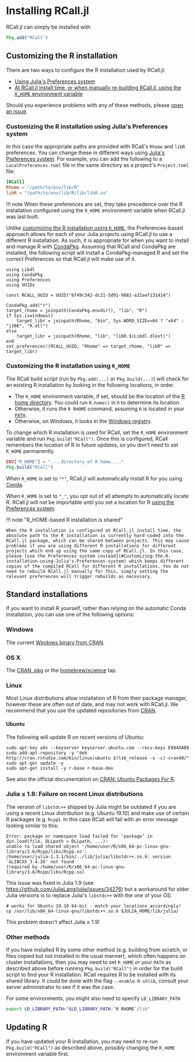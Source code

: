 # Installing RCall.jl

RCall.jl can simply be installed with
```julia
Pkg.add("RCall")
```


## Customizing the R installation

There are two ways to configure the R installation used by RCall.jl:

  * [Using Julia's Preferences system](#Customizing-the-R-installation-using-Julia's-Preferences-system)
  * [At RCall.jl install time, or when manually re-building RCall.jl, using the `R_HOME` environment variable](#Customizing-the-R-installation-using-R_HOME)

Should you experience problems with any of these methods, please [open an issue](https://github.com/JuliaStats/RCall.jl/issues/new).

### Customizing the R installation using Julia's Preferences system

In this case the appropriate paths are provided with RCall's `Rhome` and `libR` preferences. You can change these in different ways using [Julia's Preferences system](https://docs.julialang.org/en/v1/manual/code-loading/#preferences). For example, you can add the following to a `LocalPreferences.toml` file in the same directory as a project's `Project.toml` file:

```toml
[RCall]
Rhome = "/path/to/env/lib/R"
libR = "/path/to/env/lib/R/lib/libR.so"
```

!!! note
    When these preferences are set, they take precedence over the R installation configured using the `R_HOME` environment variable when RCall.jl was last built.

Unlike [customizing the R installation using `R_HOME`](#Customizing-the-R-installation-using-R_HOME), the Preferences-based approach allows for each of your Julia projects using RCall.jl to use a different R installation. As such, it is appropriate for when you want to install and manage R with [CondaPkg](https://github.com/JuliaPy/CondaPkg.jl). Assuming that RCall and CondaPkg are installed, the following script will install a CondaPkg-managed R and set the correct Preferences so that RCall.jl will make use of it.

```
using Libdl
using CondaPkg
using Preferences
using UUIDs

const RCALL_UUID = UUID("6f49c342-dc21-5d91-9882-a32aef131414")

CondaPkg.add("r")
target_rhome = joinpath(CondaPkg.envdir(), "lib", "R")
if Sys.iswindows()
    target_libr = joinpath(Rhome, "bin", Sys.WORD_SIZE==64 ? "x64" : "i386", "R.dll")
else
    target_libr = joinpath(Rhome, "lib", "libR.$(Libdl.dlext)")
end
set_preferences!(RCALL_UUID, "Rhome" => target_rhome, "libR" => target_libr)
```

### Customizing the R installation using `R_HOME`

The RCall build script (run by `Pkg.add(...)` or `Pkg.build(...)`)
will check for an existing R installation by looking in the following locations,
in order.

* The `R_HOME` environment variable, if set, should be the location of the
  [R home directory](https://stat.ethz.ch/R-manual/R-devel/library/base/html/Rhome.html). You could run
  `R.home()` in `R` to determine its location.
* Otherwise, it runs the `R RHOME` command, assuming `R` is located in your [`PATH`](https://en.wikipedia.org/wiki/PATH_(variable)).
* Otherwise, on Windows, it looks in the [Windows registry](https://cran.r-project.org/bin/windows/base/rw-FAQ.html#Does-R-use-the-Registry_003f).

To change which R installation is used for RCall, set the `R_HOME` environment variable
and run `Pkg.build("RCall")`.   Once this is configured, RCall remembers the location
of R in future updates, so you don't need to set `R_HOME` permanently.

```julia
ENV["R_HOME"] = "....directory of R home...."
Pkg.build("RCall")
```

When `R_HOME` is set to `"*"`, RCall.jl will automatically install R for you using [Conda](https://github.com/JuliaPy/Conda.jl).

When `R_HOME` is set to `"_"`, you opt out of all attempts to automatically locate R. RCall.jl will not be importable until you set a location for R [using the Preferences system](#Customizing-the-R-installation-using-Julia's-Preferences-system).

!!! note "R_HOME-based R installation is shared"

    When the R installation is configured at RCall.jl install time, the absolute path to the R installation is currently hard-coded into the RCall.jl package, which can be shared between projects. This may cause problems if you are using different R installations for different projects which end up using the same copy of RCall.jl. In this case, please [use the Preferences system instead](#Customizing-the-R-installation-using-Julia's-Preferences-system) which keeps different copies of the compiled RCall for different R installations. You do not need to rebuild RCall.jl manually for this, simply setting the relevant preferences will trigger rebuilds as necessary.

## Standard installations

If you want to install R yourself, rather than relying on the automatic Conda installation, you can use one of the following options:

### Windows
The current [Windows binary from CRAN](https://cran.r-project.org/bin/windows/base/).

### OS X
The [CRAN .pkg](https://cran.r-project.org/bin/macosx/) or the [homebrew/science](https://github.com/Homebrew/homebrew-science) tap.

### Linux
Most Linux distributions allow installation of R from their package manager, however these are often out of date, and may not work with RCall.jl. We recommend that you use the updated repositories from [CRAN](https://cran.r-project.org/bin/linux/).

#### Ubuntu
The following will update R on recent versions of Ubuntu:

    sudo apt-key adv --keyserver keyserver.ubuntu.com --recv-keys E084DAB9
    sudo add-apt-repository -y "deb http://cran.rstudio.com/bin/linux/ubuntu $(lsb_release -s -c)-cran40/"
    sudo apt-get update -y
    sudo apt-get install -y r-base r-base-dev
    
See also the official documentation on [CRAN: Ubuntu Packages For R](https://cloud.r-project.org/bin/linux/ubuntu/).

### Julia ≤ 1.8: Failure on recent Linux distributions

The version of `libstdc++` shipped by Julia might be outdated if you are using a recent Linux distribution (e.g. Ubuntu 19.10) and make use of certain R packages (e.g. `Rcpp`). In this case RCall will fail with an error message looking similar to this:

    Error: package or namespace load failed for ‘package’ in dyn.load(file, DLLpath = DLLpath, ...):
    unable to load shared object '/home/user/R/x86_64-pc-linux-gnu-library/3.6/Rcpp/libs/Rcpp.so':
    /home/user/julia-1.3.1/bin/../lib/julia/libstdc++.so.6: version `GLIBCXX_3.4.26' not found 
    (required by /home/user/R/x86_64-pc-linux-gnu-library/3.6/Rcpp/libs/Rcpp.so)
    
This issue was fixed in Julia 1.9 (see https://github.com/JuliaLang/julia/issues/34276) but a workaround for older Julia versions is to replace Julia's `libstdc++` with the one of your OS:

    # works for Ubuntu 19.10 64-bit - match your locations accordingly!
    cp /usr/lib/x86_64-linux-gnu/libstdc++.so.6 $JULIA_HOME/lib/julia/
    
This problem doesn't affect Julia ≥ 1.9!

### Other methods

If you have installed R by some other method (e.g. building from scratch, or files copied but not installed in the usual manner), which often happens on cluster installations, then you may need to set `R_HOME` or your `PATH` as described above before running `Pkg.build("RCall")` in order for the build script to find your R installation. RCall requires R to be installed with its shared library. It could be done with the flag `--enable-R-shlib`, consult your server administrator to see if it was the case.

For some environments, you might also need to specify `LD_LIBRARY_PATH`
```sh
export LD_LIBRARY_PATH="$LD_LIBRARY_PATH:`R RHOME`/lib"
```


## Updating R

If you have updated your R installation, you may need to re-run `Pkg.build("RCall")`
as described above, possibly changing the `R_HOME` environment variable first.
